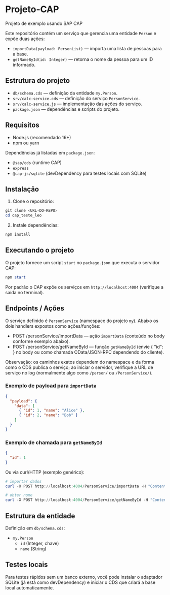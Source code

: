 # Projeto-CAP

Projeto de exemplo usando SAP CAP

Este repositório contém um serviço que gerencia uma entidade `Person` e expõe duas ações:

- `importData(payload: PersonList)` — importa uma lista de pessoas para a base.
- `getNameById(id: Integer)` — retorna o nome da pessoa para um ID informado.

## Estrutura do projeto

- `db/schema.cds` — definição da entidade `my.Person`.
- `srv/calc-service.cds` — definição do serviço `PersonService`.
- `srv/calc-service.js` — implementação das ações do serviço.
- `package.json` — dependências e scripts do projeto.

## Requisitos

- Node.js (recomendado 16+)
- npm ou yarn

Dependências já listadas em `package.json`:

- `@sap/cds` (runtime CAP)
- `express`
- `@cap-js/sqlite` (devDependency para testes locais com SQLite)

## Instalação

1. Clone o repositório:

```powershell
git clone <URL-DO-REPO>
cd cap_teste_leo
```

2. Instale dependências:

```powershell
npm install
```

## Executando o projeto

O projeto fornece um script `start` no `package.json` que executa o servidor CAP:

```powershell
npm start
```

Por padrão o CAP expõe os serviços em `http://localhost:4004` (verifique a saída no terminal).

## Endpoints / Ações

O serviço definido é `PersonService` (namespace do projeto `my`). Abaixo os dois handlers expostos como ações/funções:

- POST /personService/importData — ação `importData` (conteúdo no body conforme exemplo abaixo).
- POST /personService/getNameById — função `getNameById` (envie { "id": <n> } no body ou como chamada OData/JSON-RPC dependendo do cliente).

Observação: os caminhos exatos dependem do namespace e da forma como o CDS publica o serviço; ao iniciar o servidor, verifique a URL de serviço no log (normalmente algo como `/person/` ou `/PersonService/`).

### Exemplo de payload para `importData`

```json
{
  "payload": {
    "data": [
      { "id": 1, "name": "Alice" },
      { "id": 2, "name": "Bob" }
    ]
  }
}
```

### Exemplo de chamada para `getNameById`

```json
{
  "id": 1
}
```

Ou via curl/HTTP (exemplo genérico):

```powershell
# importar dados
curl -X POST http://localhost:4004/PersonService/importData -H "Content-Type: application/json" -d @payload.json

# obter nome
curl -X POST http://localhost:4004/PersonService/getNameById -H "Content-Type: application/json" -d '{"id":1}'
```

## Estrutura da entidade

Definição em `db/schema.cds`:

- `my.Person`
  - `id` (Integer, chave)
  - `name` (String)

## Testes locais

Para testes rápidos sem um banco externo, você pode instalar o adaptador SQLite (já está como devDependency) e iniciar o CDS que criará a base local automaticamente.
